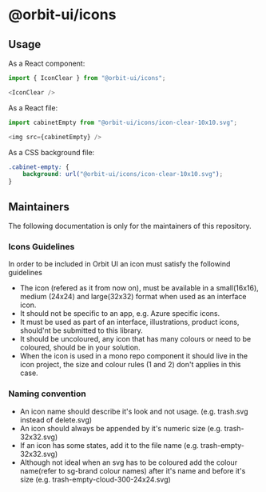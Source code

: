 # @orbit-ui/icons

## Usage

As a React component:

```javascript
import { IconClear } from "@orbit-ui/icons";

<IconClear />
```

As a React file:

```javascript
import cabinetEmpty from "@orbit-ui/icons/icon-clear-10x10.svg";

<img src={cabinetEmpty} />
```

As a CSS background file:

```css
.cabinet-empty: {
    background: url("@orbit-ui/icons/icon-clear-10x10.svg");
}
```

## Maintainers

The following documentation is only for the maintainers of this repository.

### Icons Guidelines

In order to be included in Orbit UI an icon must satisfy the followind guidelines

- The icon (refered as it from now on), must be available in a small(16x16), medium (24x24) and large(32x32) format when used as an interface icon.
- It should not be specific to an app, e.g. Azure specific icons.
- It must be used as part of an interface, illustrations, product icons, should'nt be submitted to this library.
- It should be uncoloured, any icon that has many colours or need to be coloured, should be in your solution.
- When the icon is used in a mono repo component it should live in the icon project, the size and colour rules (1 and 2) don't applies in this case.

### Naming convention

- An icon name should describe it's look and not usage. (e.g. trash.svg instead of delete.svg)
- An icon should always be appended by it's numeric size (e.g. trash-32x32.svg)
- If an icon has some states, add it to the file name (e.g. trash-empty-32x32.svg)
- Although not ideal when an svg has to be coloured add the colour name(refer to sg-brand colour names) after it's name and before it's size (e.g. trash-empty-cloud-300-24x24.svg)
